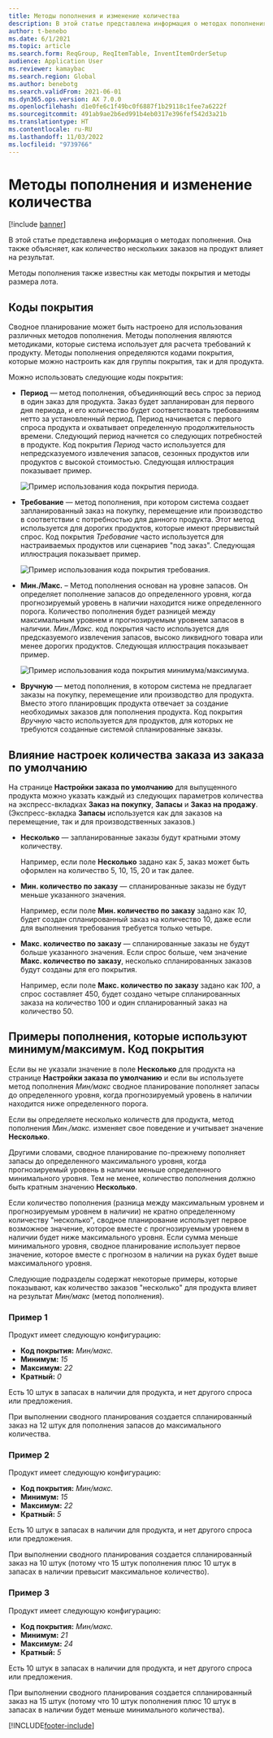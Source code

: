 ```yaml
---
title: Методы пополнения и изменение количества
description: В этой статье представлена информация о методах пополнения. Она также объясняет, как количество нескольких заказов на продукт влияет на результат.
author: t-benebo
ms.date: 6/1/2021
ms.topic: article
ms.search.form: ReqGroup, ReqItemTable, InventItemOrderSetup
audience: Application User
ms.reviewer: kamaybac
ms.search.region: Global
ms.author: benebotg
ms.search.validFrom: 2021-06-01
ms.dyn365.ops.version: AX 7.0.0
ms.openlocfilehash: d1e0fe6c1f49bc0f6887f1b29118c1fee7a6222f
ms.sourcegitcommit: 491ab9ae2b6ed991b4eb0317e396fef542d3a21b
ms.translationtype: HT
ms.contentlocale: ru-RU
ms.lasthandoff: 11/03/2022
ms.locfileid: "9739766"
---
```

# <a name="replenishment-methods-and-quantity-modification"></a>Методы пополнения и изменение количества

[!include [banner](../../includes/banner.md)]

В этой статье представлена информация о методах пополнения. Она также объясняет, как количество нескольких заказов на продукт влияет на результат.

Методы пополнения также известны как методы покрытия и методы размера лота.

## <a name="coverage-codes"></a>Коды покрытия

Сводное планирование может быть настроено для использования различных методов пополнения. Методы пополнения являются методиками, которые система использует для расчета требований к продукту. Методы пополнения определяются кодами покрытия, которые можно настроить как для группы покрытия, так и для продукта.

Можно использовать следующие коды покрытия:

- **Период** — метод пополнения, объединяющий весь спрос за период в один заказ для продукта. Заказ будет запланирован для первого дня периода, и его количество будет соответствовать требованиям нетто за установленный период. Период начинается с первого спроса продукта и охватывает определенную продолжительность времени. Следующий период начнется со следующих потребностей в продукте. Код покрытия *Период* часто используется для непредсказуемого извлечения запасов, сезонных продуктов или продуктов с высокой стоимостью. Следующая иллюстрация показывает пример.

    ![Пример использования кода покрытия периода.](./media/coverage-code-period.png "Пример использования кода покрытия периода")

- **Требование** — метод пополнения, при котором система создает запланированный заказ на покупку, перемещение или производство в соответствии с потребностью для данного продукта. Этот метод используется для дорогих продуктов, которые имеют прерывистый спрос. Код покрытия *Требование* часто используется для настраиваемых продуктов или сценариев "под заказ". Следующая иллюстрация показывает пример.

    ![Пример использования кода покрытия требования.](./media/coverage-code-requirement.png "Пример использования кода покрытия требования")

- **Мин./Макс.** – Метод пополнения основан на уровне запасов. Он определяет пополнение запасов до определенного уровня, когда прогнозируемый уровень в наличии находится ниже определенного порога. Количество пополнения будет разницей между максимальным уровнем и прогнозируемым уровнем запасов в наличии. *Мин./Макс.* код покрытия часто используется для предсказуемого извлечения запасов, высоко ликвидного товара или менее дорогих продуктов. Следующая иллюстрация показывает пример.

    ![Пример использования кода покрытия минимума/максимума.](./media/coverage-code-min-max.png "Пример использования кода покрытия минимума/максимума")

- **Вручную** — метод пополнения, в котором система не предлагает заказы на покупку, перемещение или производство для продукта. Вместо этого планировщик продукта отвечает за создание необходимых заказов для пополнения продукта. Код покрытия *Вручную* часто используется для продуктов, для которых не требуются созданные системой спланированные заказы.

## <a name="impact-of-the-order-quantity-from-default-order-settings"></a>Влияние настроек количества заказа из заказа по умолчанию

На странице **Настройки заказа по умолчанию** для выпущенного продукта можно указать каждый из следующих параметров количества на экспресс-вкладках **Заказ на покупку**, **Запасы** и **Заказ на продажу**. (Экспресс-вкладка **Запасы** используется как для заказов на перемещение, так и для производственных заказов.)

- **Несколько** — запланированные заказы будут кратными этому количеству.

    Например, если поле **Несколько** задано как *5*, заказ может быть оформлен на количество 5, 10, 15, 20 и так далее.

- **Мин. количество по заказу** — спланированные заказы не будут меньше указанного значения.

    Например, если поле **Мин. количество по заказу** задано как *10*, будет создан спланированный заказ на количество 10, даже если для выполнения требования требуется только четыре.

- **Макс. количество по заказу** — спланированные заказы не будут больше указанного значения. Если спрос больше, чем значение **Макс. количество по заказу**, несколько спланированных заказов будут созданы для его покрытия.

    Например, если поле **Макс. количество по заказу** задано как *100*, а спрос составляет 450, будет создано четыре спланированных заказа на количество 100 и один спланированный заказ на количество 50.

## <a name="examples-of-replenishment-that-use-the-minmax-coverage-code"></a>Примеры пополнения, которые используют минимум/максимум. Код покрытия

Если вы не указали значение в поле **Несколько** для продукта на странице **Настройки заказа по умолчанию** и если вы используете метод пополнения *Мин/макс* сводное планирование пополняет запасы до определенного уровня, когда прогнозируемый уровень в наличии находится ниже определенного порога.

Если вы определяете несколько количеств для продукта, метод пополнения *Мин./макс.* изменяет свое поведение и учитывает значение **Несколько**.

Другими словами, сводное планирование по-прежнему пополняет запасы до определенного максимального уровня, когда прогнозируемый уровень в наличии меньше определенного минимального уровня. Тем не менее, количество пополнения должно быть кратным значению **Несколько**.

Если количество пополнения (разница между максимальным уровнем и прогнозируемым уровнем в наличии) не кратно определенному количеству "несколько", сводное планирование использует первое возможное значение, которое вместе с прогнозируемым уровнем в наличии будет ниже максимального уровня. Если сумма меньше минимального уровня, сводное планирование использует первое значение, которое вместе с прогнозом в наличии на руках будет выше максимального уровня.

Следующие подразделы содержат некоторые примеры, которые показывают, как количество заказов "несколько" для продукта влияет на результат *Мин/макс* (метод пополнения).

### <a name="example-1"></a>Пример 1

Продукт имеет следующую конфигурацию:

- **Код покрытия:** *Мин/макс.*
- **Минимум:** *15*
- **Максимум:** *22*
- **Кратный:** *0*

Есть 10 штук в запасах в наличии для продукта, и нет другого спроса или предложения.

При выполнении сводного планирования создается спланированный заказ на 12 штук для пополнения запасов до максимального количества.

### <a name="example-2"></a>Пример 2

Продукт имеет следующую конфигурацию:

- **Код покрытия:** *Мин/макс.*
- **Минимум:** *15*
- **Максимум:** *22*
- **Кратный:** *5*

Есть 10 штук в запасах в наличии для продукта, и нет другого спроса или предложения.

При выполнении сводного планирования создается спланированный заказ на 10 штук (потому что 15 штук пополнения плюс 10 штук в запасах в наличии превысит максимальное количество).

### <a name="example-3"></a>Пример 3

Продукт имеет следующую конфигурацию:

- **Код покрытия:** *Мин/макс.*
- **Минимум:** *21*
- **Максимум:** *24*
- **Кратный:** *5*

Есть 10 штук в запасах в наличии для продукта, и нет другого спроса или предложения.

При выполнении сводного планирования создается спланированный заказ на 15 штук (потому что 10 штук пополнения плюс 10 штук в запасах в наличии будет меньше минимального количества).

[!INCLUDE[footer-include](../../../includes/footer-banner.md)]
